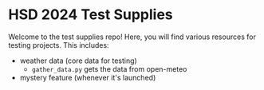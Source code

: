 # HSD 2024 Test Supplies

Welcome to the test supplies repo! Here, you will find various resources for testing projects. This includes:

- weather data (core data for testing)
    - `gather_data.py` gets the data from open-meteo
- mystery feature (whenever it's launched)
